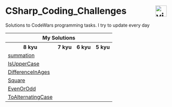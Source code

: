 # CSharp_Coding_Challenges <a href="https://www.codewars.com/users/DeSaad" target="_blank"> <img src="https://www.codewars.com/users/DeSaad/badges/large" alt="visitor counter" align="right" valign="center" height="35"/></a>

Solutions to CodeWars programming tasks. I try to update every day

<p align='center'>
<table>
  <tr>
      <th colspan="6">My Solutions</th>
  </tr>
  <tr > 
      <th>8 kyu</th>
      <th>7 kyu</th>  
      <th>6 kyu</th>    
      <th>5 kyu</th>   
  </tr>
  <tr>
    <td><a href="https://github.com/esadakman/CSharp_Coding_Challenges/blob/master/8_kyu/summation.md" >summation</a></td>
    <td><a href="" ></a></td>
    <td><a href="" ></a></td> 
    <td><a href="" ></a></td> 
  </tr> 
  <tr>
    <td><a href="https://github.com/esadakman/CSharp_Coding_Challenges/blob/master/8_kyu/IsUpperCase.md" >IsUpperCase</a></td>
    <td><a href="" ></a></td>
    <td><a href="" ></a></td> 
    <td><a href="" ></a></td> 
  </tr> 
  <tr>
    <td><a href="https://github.com/esadakman/CSharp_Coding_Challenges/blob/master/8_kyu/DifferenceInAges.md" >DifferenceInAges</a></td>
    <td><a href="" ></a></td>
    <td><a href="" ></a></td> 
    <td><a href="" ></a></td> 
  </tr> 
  <tr>
    <td><a href="https://github.com/esadakman/CSharp_Coding_Challenges/blob/master/8_kyu/Square.md" >Square</a></td>
    <td><a href="" ></a></td>
    <td><a href="" ></a></td> 
    <td><a href="" ></a></td> 
  </tr> 
  <tr>
    <td><a href="https://github.com/esadakman/CSharp_Coding_Challenges/blob/master/8_kyu/EvenOrOdd.md" >EvenOrOdd</a></td>
    <td><a href="" ></a></td>
    <td><a href="" ></a></td> 
    <td><a href="" ></a></td> 
  </tr> 
  <tr>
    <td><a href="https://github.com/esadakman/CSharp_Coding_Challenges/blob/master/8_kyu/ToAlternatingCase.md" >ToAlternatingCase</a></td>
    <td><a href="" ></a></td>
    <td><a href="" ></a></td> 
    <td><a href="" ></a></td> 
  </tr> 
   
</table>
</p>
